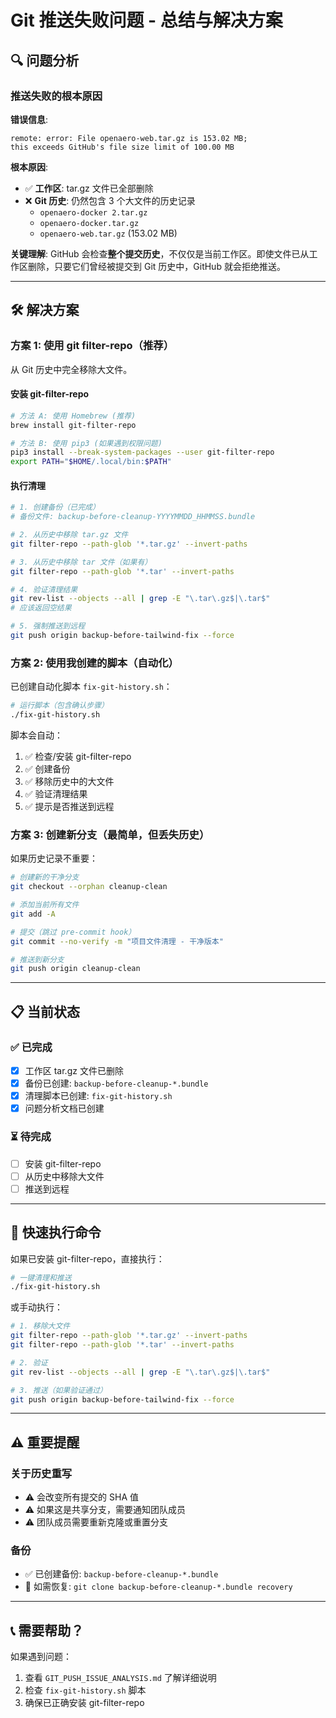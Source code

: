 # Git 推送失败问题 - 总结与解决方案

## 🔍 问题分析

### 推送失败的根本原因

**错误信息**:
```
remote: error: File openaero-web.tar.gz is 153.02 MB; 
this exceeds GitHub's file size limit of 100.00 MB
```

**根本原因**:
- ✅ **工作区**: tar.gz 文件已全部删除
- ❌ **Git 历史**: 仍然包含 3 个大文件的历史记录
  - `openaero-docker 2.tar.gz`
  - `openaero-docker.tar.gz`  
  - `openaero-web.tar.gz` (153.02 MB)

**关键理解**: GitHub 会检查**整个提交历史**，不仅仅是当前工作区。即使文件已从工作区删除，只要它们曾经被提交到 Git 历史中，GitHub 就会拒绝推送。

---

## 🛠️ 解决方案

### 方案 1: 使用 git filter-repo（推荐）

从 Git 历史中完全移除大文件。

#### 安装 git-filter-repo

```bash
# 方法 A: 使用 Homebrew (推荐)
brew install git-filter-repo

# 方法 B: 使用 pip3 (如果遇到权限问题)
pip3 install --break-system-packages --user git-filter-repo
export PATH="$HOME/.local/bin:$PATH"
```

#### 执行清理

```bash
# 1. 创建备份（已完成）
# 备份文件: backup-before-cleanup-YYYYMMDD_HHMMSS.bundle

# 2. 从历史中移除 tar.gz 文件
git filter-repo --path-glob '*.tar.gz' --invert-paths

# 3. 从历史中移除 tar 文件（如果有）
git filter-repo --path-glob '*.tar' --invert-paths

# 4. 验证清理结果
git rev-list --objects --all | grep -E "\.tar\.gz$|\.tar$"
# 应该返回空结果

# 5. 强制推送到远程
git push origin backup-before-tailwind-fix --force
```

### 方案 2: 使用我创建的脚本（自动化）

已创建自动化脚本 `fix-git-history.sh`：

```bash
# 运行脚本（包含确认步骤）
./fix-git-history.sh
```

脚本会自动：
1. ✅ 检查/安装 git-filter-repo
2. ✅ 创建备份
3. ✅ 移除历史中的大文件
4. ✅ 验证清理结果
5. ✅ 提示是否推送到远程

### 方案 3: 创建新分支（最简单，但丢失历史）

如果历史记录不重要：

```bash
# 创建新的干净分支
git checkout --orphan cleanup-clean

# 添加当前所有文件
git add -A

# 提交（跳过 pre-commit hook）
git commit --no-verify -m "项目文件清理 - 干净版本"

# 推送到新分支
git push origin cleanup-clean
```

---

## 📋 当前状态

### ✅ 已完成
- [x] 工作区 tar.gz 文件已删除
- [x] 备份已创建: `backup-before-cleanup-*.bundle`
- [x] 清理脚本已创建: `fix-git-history.sh`
- [x] 问题分析文档已创建

### ⏳ 待完成
- [ ] 安装 git-filter-repo
- [ ] 从历史中移除大文件
- [ ] 推送到远程

---

## 🚀 快速执行命令

如果已安装 git-filter-repo，直接执行：

```bash
# 一键清理和推送
./fix-git-history.sh
```

或手动执行：

```bash
# 1. 移除大文件
git filter-repo --path-glob '*.tar.gz' --invert-paths
git filter-repo --path-glob '*.tar' --invert-paths

# 2. 验证
git rev-list --objects --all | grep -E "\.tar\.gz$|\.tar$"

# 3. 推送（如果验证通过）
git push origin backup-before-tailwind-fix --force
```

---

## ⚠️ 重要提醒

### 关于历史重写
- ⚠️ 会改变所有提交的 SHA 值
- ⚠️ 如果这是共享分支，需要通知团队成员
- ⚠️ 团队成员需要重新克隆或重置分支

### 备份
- ✅ 已创建备份: `backup-before-cleanup-*.bundle`
- 📝 如需恢复: `git clone backup-before-cleanup-*.bundle recovery`

---

## 📞 需要帮助？

如果遇到问题：
1. 查看 `GIT_PUSH_ISSUE_ANALYSIS.md` 了解详细说明
2. 检查 `fix-git-history.sh` 脚本
3. 确保已正确安装 git-filter-repo

